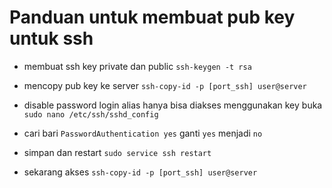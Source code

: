 # Panduan untuk membuat pub key untuk ssh

- membuat ssh key private dan public `ssh-keygen -t rsa`

- mencopy pub key ke server `ssh-copy-id -p [port_ssh] user@server`

- disable password login alias hanya bisa diakses menggunakan key buka `sudo nano /etc/ssh/sshd_config`

- cari bari `PasswordAuthentication yes` ganti `yes` menjadi `no`

- simpan dan restart `sudo service ssh restart`

- sekarang akses `ssh-copy-id -p [port_ssh] user@server`
